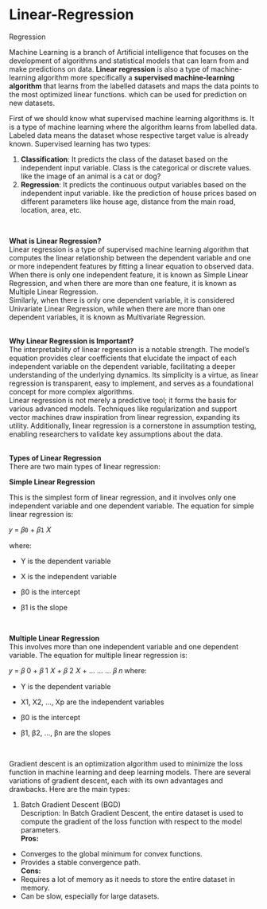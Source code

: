 # Linear-Regression
Regression
<br/>

Machine Learning is a branch of Artificial intelligence that focuses on the development of algorithms and statistical models that can learn from and make predictions on data. **Linear regression** is also a type of machine-learning algorithm more specifically a **supervised machine-learning algorithm** that learns from the labelled datasets and maps the data points to the most optimized linear functions. which can be used for prediction on new datasets.<br/>

First of we should know what supervised machine learning algorithms is. It is a type of machine learning where the algorithm learns from labelled data.  Labeled data means the dataset whose respective target value is already known. Supervised learning has two types:<br/>

1. **Classification**: It predicts the class of the dataset based on the independent input variable. Class is the categorical or discrete values. like the image of an animal is a cat or dog?
2. **Regression**: It predicts the continuous output variables based on the independent input variable. like the prediction of house prices based on different parameters like house age, distance from the main road, location, area, etc.<br/>
<br/>

**What is Linear Regression?** <br/>
Linear regression is a type of supervised machine learning algorithm that computes the linear relationship between the dependent variable and one or more independent features by fitting a linear equation to observed data.<br/>
When there is only one independent feature, it is known as Simple Linear Regression, and when there are more than one feature, it is known as Multiple Linear Regression. <br/>
Similarly, when there is only one dependent variable, it is considered Univariate Linear Regression, while when there are more than one dependent variables, it is known as Multivariate Regression. <br/>
<br/>

**Why Linear Regression is Important?** <br/>
The interpretability of linear regression is a notable strength. The model’s equation provides clear coefficients that elucidate the impact of each independent variable on the dependent variable, facilitating a deeper understanding of the underlying dynamics. Its simplicity is a virtue, as linear regression is transparent, easy to implement, and serves as a foundational concept for more complex algorithms. <br/>
Linear regression is not merely a predictive tool; it forms the basis for various advanced models. Techniques like regularization and support vector machines draw inspiration from linear regression, expanding its utility. Additionally, linear regression is a cornerstone in assumption testing, enabling researchers to validate key assumptions about the data. <br/>
<br/>

**Types of Linear Regression** <br/>
There are two main types of linear regression:

**Simple Linear Regression**

This is the simplest form of linear regression, and it involves only one independent variable and one dependent variable. The equation for simple linear regression is:

𝑦 =
𝛽`0`
+
𝛽`1`
𝑋


where:

* Y is the dependent variable

* X is the independent variable

* β0 is the intercept

* β1 is the slope

<br/>

**Multiple Linear Regression** <br/>
This involves more than one independent variable and one dependent variable. The equation for multiple linear regression is:

𝑦 =
𝛽
0
+
𝛽
1
𝑋
+
𝛽
2
𝑋
+
…
…
…
𝛽
𝑛
where:

* Y is the dependent variable

* X1, X2, …, Xp are the independent variables

* β0 is the intercept

* β1, β2, …, βn are the slopes <br/>
<br/>

Gradient descent is an optimization algorithm used to minimize the loss function in machine learning and deep learning models. There are several variations of gradient descent, each with its own advantages and drawbacks. Here are the main types:

1. Batch Gradient Descent (BGD) <br/>
Description: In Batch Gradient Descent, the entire dataset is used to compute the gradient of the loss function with respect to the model parameters. <br/>
**Pros:** 
* Converges to the global minimum for convex functions.
* Provides a stable convergence path. <br/>
**Cons:** <br/>
* Requires a lot of memory as it needs to store the entire dataset in memory.
* Can be slow, especially for large datasets. <br/>


